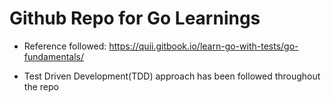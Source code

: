 # Github Repo for Go Learnings

- Reference followed: https://quii.gitbook.io/learn-go-with-tests/go-fundamentals/

- Test Driven Development(TDD) approach has been followed throughout the repo